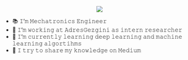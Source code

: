 <p align="center"><img src="https://user-images.githubusercontent.com/52993055/119868358-9e931080-bf27-11eb-97f8-d7f7e734ecec.gif" /></p>




- 📚 𝙸’𝚖 𝙼𝚎𝚌𝚑𝚊𝚝𝚛𝚘𝚗𝚒𝚌𝚜 𝙴𝚗𝚐𝚒𝚗𝚎𝚎𝚛
- 💼 𝙸’𝚖 𝚠𝚘𝚛𝚔𝚒𝚗𝚐 𝚊𝚝 𝙰𝚍𝚛𝚎𝚜𝙶𝚎𝚣𝚐𝚒𝚗𝚒 𝚊𝚜 𝚒𝚗𝚝𝚎𝚛𝚗 𝚛𝚎𝚜𝚎𝚊𝚛𝚌𝚑𝚎𝚛
- 🌱 𝙸’𝚖 𝚌𝚞𝚛𝚛𝚎𝚗𝚝𝚕𝚢 𝚕𝚎𝚊𝚛𝚗𝚒𝚗𝚐 𝚍𝚎𝚎𝚙 𝚕𝚎𝚊𝚛𝚗𝚒𝚗𝚐 𝚊𝚗𝚍 𝚖𝚊𝚌𝚑𝚒𝚗𝚎 𝚕𝚎𝚊𝚛𝚗𝚒𝚗𝚐 𝚊𝚕𝚐𝚘𝚛𝚝𝚒𝚑𝚖𝚜
- 🔎 𝙸 𝚝𝚛𝚢 𝚝𝚘 𝚜𝚑𝚊𝚛𝚎 𝚖𝚢 𝚔𝚗𝚘𝚠𝚕𝚎𝚍𝚐𝚎 𝚘𝚗 𝙼𝚎𝚍𝚒𝚞𝚖

<!---
seccily/seccily is a ✨ special ✨ repository because its `README.md` (this file) appears on your GitHub profile.
You can click the Preview link to take a look at your changes.
--->
